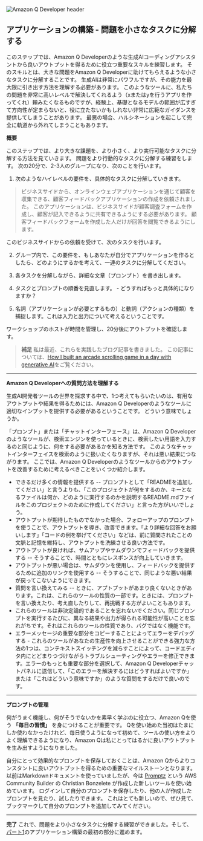 ![Amazon Q Developer header](/images/q-vscode-header.png)

## アプリケーションの構築 - 問題を小さなタスクに分解する

このステップでは、Amazon Q Developerのような生成AIコーディングアシスタントから良いアウトプットを得るために役立つ重要なスキルを練習します。
そのスキルとは、大きな問題をAmazon Q Developerに助けてもらえるような小さなタスクに分解することです。
生成AIは非常にパワフルですが、その能力を最大限に引き出す方法を理解する必要があります。
このようなツールに、私たちの問題を非常に高いレベルで解決してくれるよう（xまたはyを行うアプリを作ってくれ）頼みたくなるものですが、経験上、基礎となるモデルの範囲が広すぎて方向性が定まらないと、役に立たないかもしれない非常に広範なガイダンスを提供してしまうことがあります。
最悪の場合、ハルシネーションを起こして完全に軌道から外れてしまうこともあります。

**概要**

このステップでは、より大きな課題を、より小さく、より実行可能なタスクに分解する方法を見ていきます。
問題をより行動的なタスクに分解する練習をします。
次の20分で、2-3人のグループになり、次のことを行います。

1. 次のようなハイレベルの要件を、具体的なタスクに分解していきます。

> ビジネスサイドから、オンラインウェブアプリケーションを通じて顧客を収集できる、顧客フィードバックアプリケーションの作成を依頼されました。
> このアプリケーションは、ビジネスサイドが顧客調査フォームを作成し、顧客が記入できるように共有できるようにする必要があります。
> 顧客フィードバックフォームを作成した人だけが回答を閲覧できるようにします。

このビジネスサイドからの依頼を受けて、次のタスクを行います。

2. グループ内で、この要件を、もしあなたが自分でアプリケーションを作るとしたら、どのようにするかを考えて、一連のタスクに分解してください。

3. 各タスクを分解しながら、詳細な文章（プロンプト）を書き出します。

4. タスクとプロンプトの順番を見直します。 - どうすればもっと具体的になりますか？

5. 名詞（アプリケーションが必要とするもの）と動詞（アクションの種類）を捕捉します。これは入力と出力について考えるということです。

ワークショップのホストが時間を管理し、20分後にアウトプットを確認します。

> **補足** 私は最近、これらを実践したブログ記事を書きました。
> この記事については、[How I built an arcade scrolling game in a day with generative AI](https://dev.to/aws/how-i-built-an-arcade-scrolling-game-in-one-day-ek8)をご覧ください。

---

**Amazon Q Developerへの質問方法を理解する**

生成AI開発者ツールの世界を探求する中で、1つ考えてもらいたいのは、有用なアウトプットや結果を得るためには、Amazon Q Developerのようなツールに適切なインプットを提供する必要があるということです。
どういう意味でしょうか。

「プロンプト」または「チャットインターフェース」は、Amazon Q Developerのようなツールが、検索エンジンを使っているときに、検索したい用語を入力するのと同じように、何をする必要があるかを知る方法です。
このようなチャットインターフェイスを検索のように扱いたくなりますが、それは悪い結果につながります。
ここでは、Amazon Q Developerのようなツールからのアウトプットを改善するために考えるべきことをいくつか紹介します。

* できるだけ多くの情報を提供する -- プロンプトとして「READMEを追加してください」と言うよりも、「このプロジェクトが何をするのか、キーとなるファイルは何か、どのように実行するのかを説明するREADME.mdファイルをこのプロジェクトのために作成してください」と言った方がいいでしょう。
* アウトプットが期待したものでなかった場合、フォローアップのプロンプトを使うことで、アウトプットを導き、改善できます。「より詳細な回答をお願いします」「コードの例を挙げてください」などは、前に質問されたことの文脈と記憶を維持し、アウトプットを洗練させる良い方法です。
* アウトプットが良ければ、サムアップやサムダウンでフィードバックを提供する -- そうすることで、時間とともにレスポンスが向上していきます。
* アウトプットが悪い場合は、サムダウンを使用し、フィードバックを提供するために追加のリンクを使用する -- そうすることで、同じような悪い結果が戻ってこないようにできます。
* 質問を言い換えてみる -- ときに、アプトプットがあまり良くないときがあります。これは、これらのツールの性質の一部です。ときには、プロンプトを言い換えたり、考え直したりして、再挑戦する方がよいこともあります。
* これらのツールは非決定論的であることを忘れないでください。同じプロンプトを実行するたびに、異なる結果や出力が得られる可能性が高いことを忘れがちです。それはこれらのツールの性質であり、バグではなく機能です。
* エラーメッセージの重要な部分をコピーすることによってエラーをデバッグする - これらのツールがあなたの生産性を向上させることができる強力な方法の1つは、コンテキストスイッチングを減らすことによって、コードエディタ内にとどまりつづけながらトラブルシューティングやエラーを修正できます。エラーのもっとも重要な部分を選択して、Amazon Q Developerチャットパネルに送信して、「このエラーを解決するにはどうすればよいですか」または「これはどういう意味ですか」のような質問をするだけで良いのです。

---

**プロンプトの管理**

何がうまく機能し、何がそうでないかを素早く学ぶのに役立つ、Amazon Qを使う **「毎日の習慣」** を身につけることが重要です。
Qを使い始めた当初はたまにしか使わなかったけれど、毎日使うようになって初めて、ツールの使い方をよりよく理解できるようになり、Amazon Qは私にとってはるかに良いアウトプットを生み出すようになりました。

自分にとって効果的なプロンプトを保存しておくことは、Amazon Qからよりコンスタントに良いアウトプットを得るための重要なマイルストーンとなります。
以前はMarkdownドキュメントを使っていましたが、今は [Promptz](https://www.promptz.dev/) という AWS Community Builder の Christian Bonzelete が作成した新しいツールを使い始めています。
ログインして自分のプロンプトを保存したり、他の人が作成したプロンプトを見たり、試したりできます。
これはとても新しいので、ぜひ見て、ブックマークして自分のプロンプトを追加してみてください。

---
**完了** これで、問題をより小さなタスクに分解する練習ができました。そして、[パート1](building-our-app-part-1.md)のアプリケーション構築の最初の部分に進めます。


